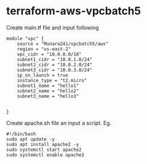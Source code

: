 # terraform-aws-vpcbatch5
Create main.tf file and input following 
```hcl
module "vpc" {
    source = "Munara241/vpcbatch5/aws"
    region = "us-east-2"
    vpc_cidr = "10.0.0.0/16"
    subnet1_cidr = "10.0.1.0/24"
    subnet2_cidr = "10.0.2.0/24"
    subnet3_cidr = "10.0.3.0/24"
    ip_on_launch = true
    instance_type = "t2.micro"
    subnet1_name = "hello1"
    subnet2_name = "hello2"
    subnet3_name = "hello3"


}

```

Create apache.sh file an input a script. Eg.
```hcl
#!/bin/bash
sudo apt update -y
sudo apt install apache2 -y
sudo systemctl start apache2
sudo systemctl enable apache2

```

